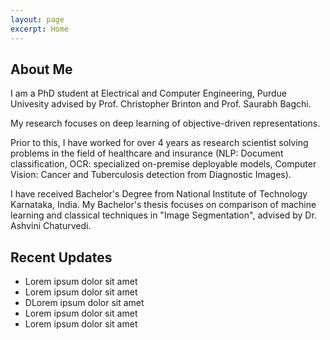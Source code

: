 ```yaml
---
layout: page
excerpt: Home
---
```


## About Me

I am a PhD student at Electrical and Computer Engineering, Purdue Univesity advised by Prof. Christopher Brinton and Prof. Saurabh Bagchi. 

My research focuses on deep learning of objective-driven representations.

Prior to this, I have worked for over 4 years as research scientist solving problems in the field of healthcare and insurance (NLP: Document classification, OCR: specialized on-premise deployable models, Computer Vision: Cancer and Tuberculosis detection from Diagnostic Images).

I have received Bachelor's Degree from National Institute of Technology Karnataka, India. My Bachelor's thesis focuses on comparison of machine learning and classical techniques in "Image Segmentation", advised by Dr. Ashvini Chaturvedi. 

## Recent Updates

- Lorem ipsum dolor sit amet
- Lorem ipsum dolor sit amet
- DLorem ipsum dolor sit amet
- Lorem ipsum dolor sit amet
- Lorem ipsum dolor sit amet
